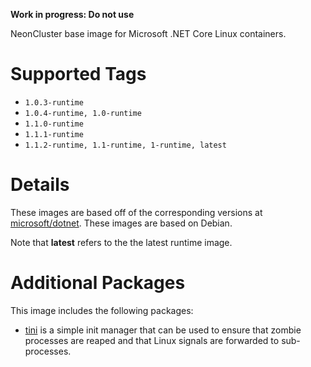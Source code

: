 **Work in progress: Do not use**

NeonCluster base image for Microsoft .NET Core Linux containers.

# Supported Tags

* `1.0.3-runtime`
* `1.0.4-runtime, 1.0-runtime`
* `1.1.0-runtime`
* `1.1.1-runtime`
* `1.1.2-runtime, 1.1-runtime, 1-runtime, latest`

# Details

These images are based off of the corresponding versions at [microsoft/dotnet](https://hub.docker.com/r/microsoft/dotnet/).  These images are based on Debian.

Note that **latest** refers to the the latest runtime image.

# Additional Packages

This image includes the following packages:

* [tini](https://github.com/krallin/tini) is a simple init manager that can be used to ensure that zombie processes are reaped and that Linux signals are forwarded to sub-processes.
